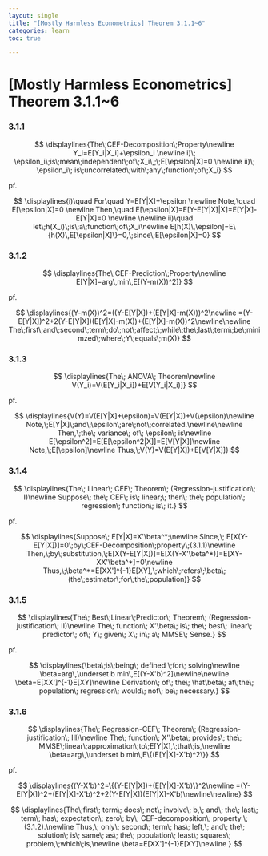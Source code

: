 ```yaml
---
layout: single
title: "[Mostly Harmless Econometrics] Theorem 3.1.1~6"
categories: learn
toc: true

---
```




# [Mostly Harmless Econometrics] Theorem 3.1.1~6



### 3.1.1

$$
\displaylines{The\;CEF-Decomposition\;Property\newline
Y_i=E[Y_i|X_i]+\epsilon_i \newline
i)\; \epsilon_i\;is\;mean\;independent\;of\;X_i\,;\;E[\epsilon|X]=0 \newline
ii)\; \epsilon_i\; is\;uncorrelated\;with\;any\;function\;of\;X_i}
$$



pf.


$$
\displaylines{i)\quad For\quad Y=E[Y|X]+\epsilon \newline
Note,\quad E[\epsilon|X]=0 \newline
Then,\quad E[\epsilon|X]=E[Y-E[Y|X]|X]=E[Y|X]-E[Y|X]=0 \newline \newline
ii)\quad let\;h(X_i)\;is\;a\;function\;of\;X_i\newline
E[h(X)\,\epsilon]=E\{h(X)\,E[\epsilon|X]\}=0,\;since\;E[\epsilon|X]=0}
$$



### 3.1.2

$$
\displaylines{The\;CEF-Prediction\;Property\newline
E[Y|X]=arg\,min\,E[(Y-m(X))^2]}
$$





pf.


$$
\displaylines{(Y-m(X))^2=((Y-E[Y|X])+(E[Y|X]-m(X)))^2\newline
=(Y-E[Y|X])^2+2(Y-E[Y|X])(E[Y|X]-m(X))+(E[Y|X]-m(X))^2\newline\newline
The\;first\;and\;second\;term\;do\;not\;affect;\;while\;the\;last\;term\;be\;minimzed\;where\;Y\;equals\;m(X)}
$$


### 3.1.3

$$
\displaylines{The\; ANOVA\; Theorem\newline
V(Y_i)=V(E[Y_i|X_i])+E[V(Y_i|X_i)]}
$$



pf.


$$
\displaylines{V(Y)=V(E[Y|X]+\epsilon)=V(E[Y|X])+V(\epsilon)\newline
Note,\;E[Y|X]\;and\;\epsilon\;are\;not\;correlated.\newline\newline
Then,\;the\; variance\; of\; \epsilon\; is\newline
E[\epsilon^2]=E[E[\epsilon^2|X]]=E[V[Y|X]]\newline
Note,\;E[\epsilon]\newline
Thus,\;V(Y)=V(E[Y|X])+E[V[Y|X]]}
$$


### 3.1.4

$$
\displaylines{The\; Linear\; CEF\; Theorem\; (Regression-justification\; I)\newline
Suppose\; the\; CEF\; is\; linear;\; then\; the\; population\; regression\; function\; is\; it.}
$$



pf.


$$
\displaylines{Suppose\; E[Y|X]=X'\beta^*;\newline
Since,\; E[X(Y-E[Y|X])]=0\;by\;CEF-Decomposition\;property\;(3.1.1)\newline
Then,\;by\;substitution,\;E[X(Y-E[Y|X])]=E[X(Y-X'\beta^*)]=E[XY-XX'\beta^*]=0\newline
Thus,\;\beta^*=E[XX']^{-1}E[XY],\;which\;refers\;\beta\;(the\;estimator\;for\;the\;population)}
$$


### 3.1.5

$$
\displaylines{The\; Best\;Linear\;Predictor\; Theorem\; (Regression-justification\; II)\newline
The\; function\; X'\beta\; is\; the\; best\; linear\; predictor\; of\; Y\; given\; X\; in\; a\; MMSE\; Sense.}
$$



pf.


$$
\displaylines{\beta\;is\;being\; defined \;for\; solving\newline
\beta=arg\,\underset b min\,E[(Y-X'b)^2]\newline\newline
\beta=E[XX']^{-1}E[XY]\newline
Derivation\; of\; the\; \hat\beta\; at\;the\; population\; regression\; would\; not\; be\; necessary.}
$$


### 3.1.6

$$
\displaylines{The\; Regression-CEF\; Theorem\; (Regression-justification\; III)\newline
The\; function\; X'\beta\; provides\; the\; MMSE\;linear\;approximation\;to\;E[Y|X],\;that\;is,\newline
\beta=arg\,\underset b min\,E\{(E[Y|X]-X'b)^2\}}
$$



pf.


$$
\displaylines{(Y-X'b)^2=\{(Y-E[Y|X])+(E[Y|X]-X'b)\}^2\newline
=(Y-E[Y|X])^2+(E[Y|X]-X'b)^2+2(Y-E[Y|X])(E[Y|X]-X'b)\newline\newline}
$$

$$
\displaylines{The\;first\; term\; does\; not\; involve\; b,\; and\; the\; last\; term\; has\; expectation\; zero\; by\; CEF-decomposition\; property \;(3.1.2).\newline
Thus,\; only\; second\; term\; has\; left,\; and\; the\; solution\; is\; same\; as\; the\; population\; least\; squares\; problem,\;which\;is,\newline
\beta=E[XX']^{-1}E[XY]\newline
}
$$


